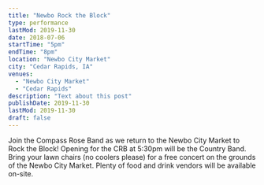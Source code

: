 ```yaml
---
title: "Newbo Rock the Block"
type: performance
lastMod: 2019-11-30
date: 2018-07-06
startTime: "5pm"
endTime: "8pm"
location: "Newbo City Market"
city: "Cedar Rapids, IA"
venues:
  - "Newbo City Market"
  - "Cedar Rapids"
description: "Text about this post"
publishDate: 2019-11-30
lastMod: 2019-11-30
draft: false
---
```


Join the Compass Rose Band as we return to the Newbo City Market to Rock the Block! Opening for the CRB at 5:30pm will be the Country Band. Bring your lawn chairs (no coolers please) for a free concert on the grounds of the Newbo City Market. Plenty of food and drink vendors will be available on-site.
